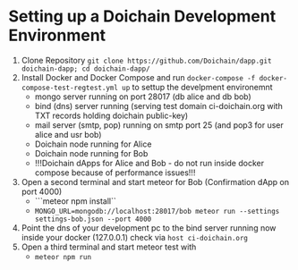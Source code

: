 # Setting up a Doichain Development Environment 

1. Clone Repository ```git clone https://github.com/Doichain/dapp.git doichain-dapp; cd doichain-dapp/```
2. Install Docker and Docker Compose and run ```docker-compose -f docker-compose-test-regtest.yml up``` to settup the develpment environemnt
    - mongo server running on port 28017 (db alice and db bob) 
    - bind (dns) server running (serving test domain ci-doichain.org with TXT records holding doichain public-key) 
    - mail server (smtp, pop) running on smtp port 25 (and pop3 for user alice and usr bob)
    - Doichain node running for Alice 
    - Doichain node running for Bob
    - !!!Doichain dApps for Alice and Bob - do not run inside docker compose because of performance issues!!!
3. Open a second terminal and start meteor for Bob (Confirmation dApp on port 4000)
    - ```meteor npm install``
    - ```MONGO_URL=mongodb://localhost:28017/bob meteor run --settings settings-bob.json --port 4000```
4. Point the dns of your development pc to the bind server running now inside your docker (127.0.0.1) check via ```host ci-doichain.org```
5. Open a third terminal and start meteor test with
    - ```meteor npm run ```
    